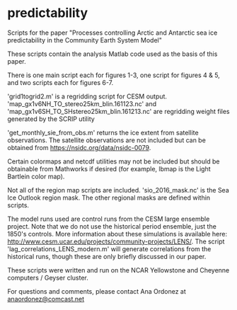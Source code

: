 # predictability
Scripts for the paper "Processes controlling Arctic and Antarctic sea ice predictability in the Community Earth System Model"

These scripts contain the analysis Matlab code used as the basis of this paper. 

There is one main script each for figures 1-3, one script for figures 4 & 5, and two scripts each for figures 6-7.

'grid1togrid2.m' is a regridding script for CESM output. 'map_gx1v6NH_TO_stereo25km_blin.161123.nc' and
'map_gx1v6SH_TO_SHstereo25km_blin.161213.nc' are regridding weight files generated by the SCRIP utility

'get_monthly_sie_from_obs.m' returns the ice extent from satellite observations. The satellite 
observations are not included but can be obtained from https://nsidc.org/data/nsidc-0079.

Certain colormaps and netcdf utilities may not be included but should be obtainable from Mathworks if 
desired (for example, lbmap is the Light Bartlein color map).

Not all of the region map scripts are included. 'sio_2016_mask.nc' is the Sea Ice Outlook region mask.
The other regional masks are defined within scripts.

The model runs used are control runs from the CESM large ensemble project. Note that we do not use the 
historical period ensemble, just the 1850's controls. More information about these simulations
is available here: http://www.cesm.ucar.edu/projects/community-projects/LENS/. The script 
'lag_correlations_LENS_modern.m' will generate correlations from the historical runs, though 
these are only briefly discussed in our paper.

These scripts were written and run on the NCAR Yellowstone and Cheyenne computers / Geyser cluster.

For questions and comments, please contact Ana Ordonez at anaordonez@comcast.net
